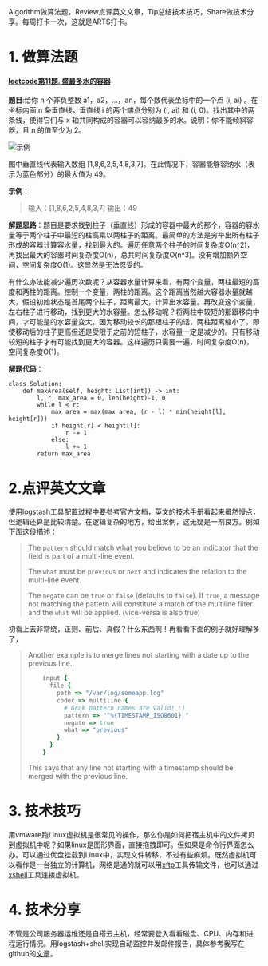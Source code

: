 Algorithm做算法题，Review点评英文文章，Tip总结技术技巧，Share做技术分享。每周打卡一次，这就是ARTS打卡。

# 1. 做算法题

#### [leetcode第11题. 盛最多水的容器](https://leetcode-cn.com/problems/container-with-most-water/)

**题目**:给你 n 个非负整数 a1，a2，...，an，每个数代表坐标中的一个点 (i, ai) 。在坐标内画 n 条垂直线，垂直线 i 的两个端点分别为 (i, ai) 和 (i, 0)。找出其中的两条线，使得它们与 x 轴共同构成的容器可以容纳最多的水。说明：你不能倾斜容器，且 n 的值至少为 2。

 ![示例](https://aliyun-lc-upload.oss-cn-hangzhou.aliyuncs.com/aliyun-lc-upload/uploads/2018/07/25/question_11.jpg)

图中垂直线代表输入数组 [1,8,6,2,5,4,8,3,7]。在此情况下，容器能够容纳水（表示为蓝色部分）的最大值为 49。

**示例**：

> 输入：[1,8,6,2,5,4,8,3,7]
> 输出：49

**解题思路**：题目是要求找到柱子（垂直线）形成的容器中最大的那个，容器的容水量等于两个柱子中最短的柱高乘以两柱子的距离。最简单的方法是穷举出所有柱子形成的容器计算容水量，找到最大的。遍历任意两个柱子的时间复杂度O(n^2)，再找出最大的容器时间复杂度O(n)，总共时间复杂度O(n^3)。没有增加额外空间，空间复杂度O(1)。这显然是无法忍受的。

有什么办法能减少遍历次数呢？从容器水量计算来看，有两个变量，两柱最短的高度和两柱的距离。控制一个变量，两柱的距离。这个距离当然越大容器水量就越大，假设初始状态是首尾两个柱子，距离最大，计算出水容量。再改变这个变量，左右柱子进行移动，找到更大的水容量。怎么移动呢？将两柱中较短的那跟移向中间，才可能是的水容量变大。因为移动较长的那跟柱子的话，两柱距离缩小了，即使移动后的柱子更高但还是受限于之前的短柱子，水容量一定是减少的。只有移动较短的柱子才有可能找到更大的容器。这样遍历只需要一遍，时间复杂度O(n)，空间复杂度O(1)。

**解题代码**：

```
class Solution:
    def maxArea(self, height: List[int]) -> int:
        l, r, max_area = 0, len(height)-1, 0
        while l < r:
            max_area = max(max_area, (r - l) * min(height[l], height[r]))
            if height[r] < height[l]:
                r -= 1
            else:
                l += 1
        return max_area
```



# 2.点评英文文章

使用logstash工具配置过程中要参考[官方文档](https://www.elastic.co/guide/en/logstash/current/plugins-codecs-multiline.html)，英文的技术手册看起来虽然慢点，但逻辑还算是比较清楚。在逻辑复杂的地方，给出案例，这无疑是一剂良方。例如下面这段描述：

>The `pattern` should match what you believe to be an indicator that the field is part of a multi-line event.
>
>The `what` must be `previous` or `next` and indicates the relation to the multi-line event.
>
>The `negate` can be `true` or `false` (defaults to `false`). If `true`, a message not matching the pattern will constitute a match of the multiline filter and the `what` will be applied. (vice-versa is also true)

初看上去非常绕，正则、前后、真假？什么东西啊！再看看下面的例子就好理解多了，

> Another example is to merge lines not starting with a date up to the previous line..
>
> ```ruby
>     input {
>       file {
>         path => "/var/log/someapp.log"
>         codec => multiline {
>           # Grok pattern names are valid! :)
>           pattern => "^%{TIMESTAMP_ISO8601} "
>           negate => true
>           what => "previous"
>         }
>       }
>     }
> ```
>
> This says that any line not starting with a timestamp should be merged with the previous line.

# 3. 技术技巧

用vmware跑Linux虚拟机是很常见的操作，那么你是如何把宿主机中的文件拷贝到虚拟机中呢？如果linux是图形界面，直接拖拽即可。但如果是命令行界面怎么办。可以通过优盘挂载到Linux中，实现文件转移，不过有些麻烦。既然虚拟机可以看作是一台独立的计算机，网络是通的就可以用[xftp](https://www.netsarang.com/zh/xftp/)工具传输文件，也可以通过[xshell](https://www.netsarang.com/zh/xshell/)工具连接虚拟机。

# 4. 技术分享 

不管是公司服务器运维还是自搭云主机，经常要登入看看磁盘、CPU、内存和进程运行情况。用logstash+shell实现自动监控并发邮件报告，具体参考我写在github的[文章](https://github.com/yestolife/ARTS/blob/master/logstash%2Bshell实现自动监控并发邮件报告.md)。